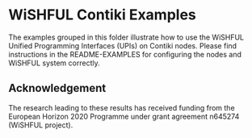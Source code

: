 # WiSHFUL Contiki Examples

The examples grouped in this folder illustrate how to use the WiSHFUL Unified Programming Interfaces (UPIs) on Contiki nodes. Please find instructions in the README-EXAMPLES for configuring the nodes and WiSHFUL system correctly.

## Acknowledgement

The research leading to these results has received funding from the European
Horizon 2020 Programme under grant agreement n645274 (WiSHFUL project).
